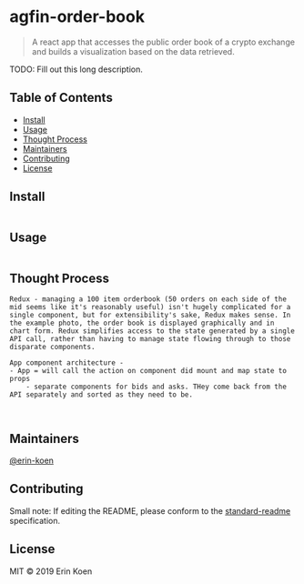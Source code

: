 # agfin-order-book


> A react app that accesses the public order book of a crypto exchange and builds a visualization based on the data retrieved.

TODO: Fill out this long description.

## Table of Contents

- [Install](#install)
- [Usage](#usage)
- [Thought Process](#thought_process)
- [Maintainers](#maintainers)
- [Contributing](#contributing)
- [License](#license)

## Install

```
```

## Usage

```
```

## Thought Process
```
Redux - managing a 100 item orderbook (50 orders on each side of the mid seems like it's reasonably useful) isn't hugely complicated for a single component, but for extensibility's sake, Redux makes sense. In the example photo, the order book is displayed graphically and in chart form. Redux simplifies access to the state generated by a single API call, rather than having to manage state flowing through to those disparate components. 

App component architecture - 
- App = will call the action on component did mount and map state to props
    - separate components for bids and asks. THey come back from the API separately and sorted as they need to be.
    


```

## Maintainers

[@erin-koen](https://github.com/erin-koen)

## Contributing



Small note: If editing the README, please conform to the [standard-readme](https://github.com/RichardLitt/standard-readme) specification.

## License

MIT © 2019 Erin Koen
